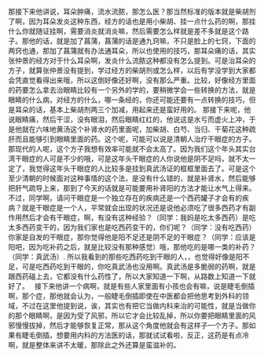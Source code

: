 那接下来他讲说，耳朵肿痛，流水流脓，那怎么医？那当然标准的版本就是柴胡剂了啊，因为耳朵发炎这种东西，经方的话也是用小柴胡、挂一点什么药的啊，那挂什么你就随证挂啊，需要消炎就消炎嘛，然后需要怎么样就是差不多就是这个路子。那他的话，就是加了菖蒲，菖蒲的话是通九窍嘛，不只是脸上的七窍，下面的两窍也通，那加了菖蒲就有办法通耳朵，所以也使用的技巧，那耳朵痛的话，其实张仲景的经方对于什么耳朵啊，发炎什么流脓这种都没有怎么提到。可是治耳朵的方子，就算张仲景没有提到，学过经方的柴胡剂或怎么样，以后有学没学到大家都会凭直觉看得出来哦，所以这倒好像还好啊，没有那么严重。比较，好像经方里面的药要怎么拿去治眼睛比较有一个另外的学的，要稍微学会一些转换的方法，就是眼睛的什么病，对经方的什么，哪一条经的，你还可能还要有一点转换的技巧，但是耳朵的话，基本上柴胡剂两三个加减，用起来还是蛮好用的。
那接下来呢，他说眼睛痛，然后干涩，没有眼泪，然后眼睛红红的，他说这是水亏而虚火上冲，于是他就在六味地黄汤这个补肾水的药里面呢，加柴胡、白芍、当归、干菊花这种疏肝而且能够引到眼睛里面的药。这个呢，可能可以说是清朝人治疗干眼症的方子。那现代的人呢，这个方子我想有效率可能就不会太高了。因为我们这个年头其实台湾干眼症的人可是不少的哦，可是这年头干眼症的人你说他是阴不足吗，就不太一定了，我觉得这年头干眼症的人比较多是挂到真武汤证的框框里面去了。可是这个至少清朝的时候面对这种事情的这个法，是没有什么错的，就是补肾水，然后能够把肝气疏导上来，那到了今天的话就是可能要用补肾阳的方法才能让水气上得来。
不过，同学啊，请问干眼症是一个独立存在的疾病还是一个西药罐子才会有的疾病？就是干眼症是一个人，平常就会出现的状况还是说他必须吃了很多西药才有副作用然后才会有干眼症，啊，有没有这种经验？（同学：我妈是吃太多西药）是吃太多西药变干的，因为我们家也是吃西药变干的，你们呢？（同学：没有吃西药）你家是自发的干眼症，那你觉得他是阳不足还是阴不足的干眼症？（同学：应该是阳吧，因为吃补药之后，就是比较没有那种感觉）哦，那他吃的是哪一类的补药？（同学：真武汤）.
所以我看到的那些吃西药吃到干眼的人，，也觉得好像是阳不足，可是吃西药吃到干眼的，你吃真武汤也没用啊。真武汤是多脆弱的药啊，就是跟西药碰上去，它都没有什么药性了，所以大家知道一下啊，从路数上知道一下就好了。
 
接下来他讲一个病啊，就是有些人家里面有小孩也会有嘛，说是睫毛倒插啊，那个症，那他就会认为，一般睫毛倒插即使在中医都会把他思考到外科的领域，不过在这里他提到说，诶，其实也有把它当做内科来治的可能性，就是当做你的那个眼睛啊，是因为受了风邪，所以它才会比较乱掉，所以你要把眼睛里面的风邪慢慢拔掉，然后才能够恢复正常，那从这个角度他就会有这样子一个方子。那如果有睫毛倒插，想要用内科的方法医的话，那就试试看啦，反正，这药是有点冷啊，就是整体来讲不太暖，那除此之外还算是蛮滋补的。
